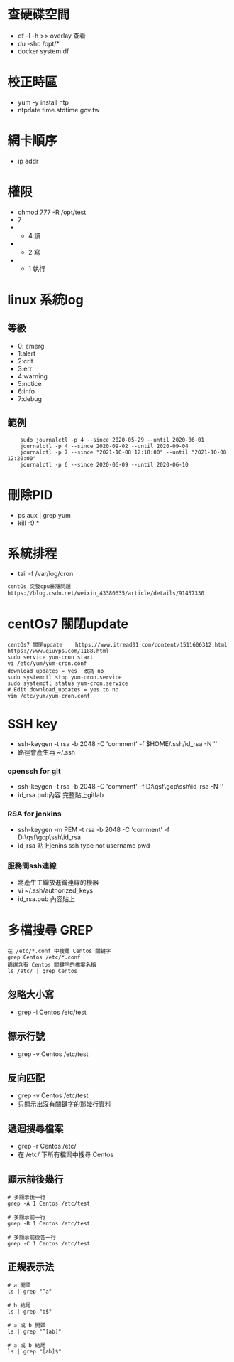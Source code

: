 # 查硬碟空間
- df -l -h  >>  overlay 查看
- du -shc /opt/*
- docker system df

# 校正時區
- yum -y install ntp
- ntpdate time.stdtime.gov.tw

# 網卡順序
- ip addr
# 權限
- chmod 777 -R /opt/test
- 7
- - 4 讀
- - 2 寫
- - 1 執行
# linux 系統log
## 等級
- 0: emerg
- 1:alert
- 2:crit
- 3:err
- 4:warning
- 5:notice
- 6:info
- 7:debug
## 範例
```
	sudo journalctl -p 4 --since 2020-05-29 --until 2020-06-01
	journalctl -p 4 --since 2020-09-02 --until 2020-09-04
    journalctl -p 7 --since "2021-10-08 12:18:00" --until "2021-10-08 12:20:00"
    journalctl -p 6 --since 2020-06-09 --until 2020-06-10
```
# 刪除PID
- ps aux | grep yum
- kill -9 *
# 系統排程
- tail -f /var/log/cron
```sh
centOs 突發cpu暴漲問題
https://blog.csdn.net/weixin_43380635/article/details/91457330
```
# centOs7 關閉update
```
centOs7 關閉update	https://www.itread01.com/content/1511606312.html
https://www.qiuvps.com/1188.html
sudo service yum-cron start
vi /etc/yum/yum-cron.conf
download_updates = yes  改為 no
sudo systemctl stop yum-cron.service
sudo systemctl status yum-cron.service
# Edit download_updates = yes to no
vim /etc/yum/yum-cron.conf
```
# SSH key
- ssh-keygen -t rsa -b 2048 -C 'comment' -f $HOME/.ssh/id_rsa -N ''
- 路徑會產生再 ~/.ssh
### openssh for git
- ssh-keygen -t rsa -b 2048 -C 'comment' -f D:\qsf\gcp\ssh\id_rsa -N ''
- id_rsa.pub內容  完整貼上gitlab
### RSA for jenkins
- ssh-keygen -m PEM  -t rsa -b 2048 -C 'comment' -f D:\qsf\gcp\ssh\id_rsa
- id_rsa 貼上jenins  ssh type  not username pwd
### 服務間ssh連線
- 將產生工鑰放進鑰連線的機器
- vi ~/.ssh/authorized_keys
- id_rsa.pub 內容貼上
# 多檔搜尋 GREP
```
在 /etc/*.conf 中搜尋 Centos 關鍵字
grep Centos /etc/*.conf
篩選含有 Centos 關鍵字的檔案名稱
ls /etc/ | grep Centos
```
## 忽略大小寫
- grep -i Centos /etc/test
## 標示行號
- grep -v Centos /etc/test
## 反向匹配
- grep -v Centos /etc/test
- 只顯示出沒有關鍵字的那幾行資料
## 遞迴搜尋檔案
- grep -r Centos /etc/
- 在 /etc/ 下所有檔案中搜尋 Centos
## 顯示前後幾行
```
# 多顯示後一行
grep -A 1 Centos /etc/test

# 多顯示前一行
grep -B 1 Centos /etc/test

# 多顯示前後各一行
grep -C 1 Centos /etc/test
```
## 正規表示法
```
# a 開頭
ls | grep "^a"

# b 結尾
ls | grep "b$"

# a 或 b 開頭
ls | grep "^[ab]"

# a 或 b 結尾
ls | grep "[ab]$"
```